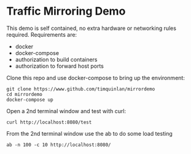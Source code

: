 # Traffic Mirroring Demo

This demo is self contained, no extra hardware or networking rules required. Requirements are:
* docker
* docker-compose
* authorization to build containers
* authorization to forward host ports

Clone this repo and use docker-compose to bring up the environment:

    git clone https://www.github.com/timquinlan/mirrordemo
    cd mirrordemo
    docker-compose up

Open a 2nd terminal window and test with curl:

    curl http://localhost:8080/test

From the 2nd terminal window use the ab to do some load testing

    ab -n 100 -c 10 http://localhost:8080/
